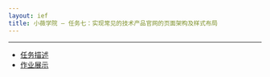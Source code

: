 ```yaml
---
layout: ief
title: 小薇学院 — 任务七：实现常见的技术产品官网的页面架构及样式布局
---
```


-----
* [任务描述](http://ife.baidu.com/course/detail/id/102)
* [作业展示](https://scottlearn.github.io/IEF/xiaowei/07/%E4%BB%BB%E5%8A%A1%E4%B8%83%EF%BC%9A%E5%AE%9E%E7%8E%B0%E5%B8%B8%E8%A7%81%E7%9A%84%E6%8A%80%E6%9C%AF%E4%BA%A7%E5%93%81%E5%AE%98%E7%BD%91%E7%9A%84%E9%A1%B5%E9%9D%A2%E6%9E%B6%E6%9E%84%E5%8F%8A%E6%A0%B7%E5%BC%8F%E5%B8%83%E5%B1%80.html) 

